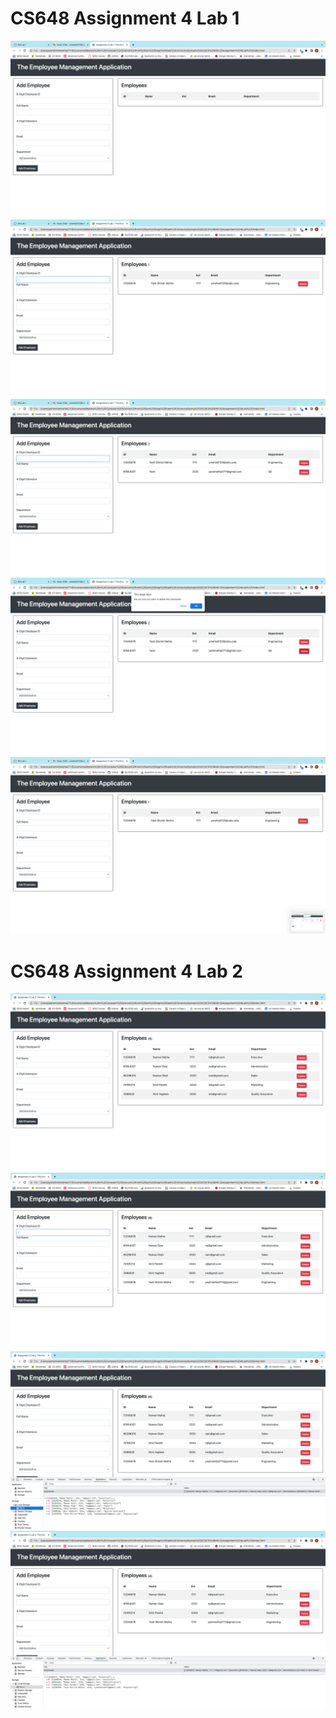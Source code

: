 # CS648 Assignment 4 Lab 1
<img src="screenshots/1.png" alt="">
<img src="screenshots/2.png" alt="">
<img src="screenshots/3.png" alt="">
<img src="screenshots/4.png" alt="">
<img src="screenshots/5.png" alt="">

# CS648 Assignment 4 Lab 2
<img src="screenshots/6.png" alt="">
<img src="screenshots/7.png" alt="">
<img src="screenshots/8.png" alt="">
<img src="screenshots/9.png" alt="">